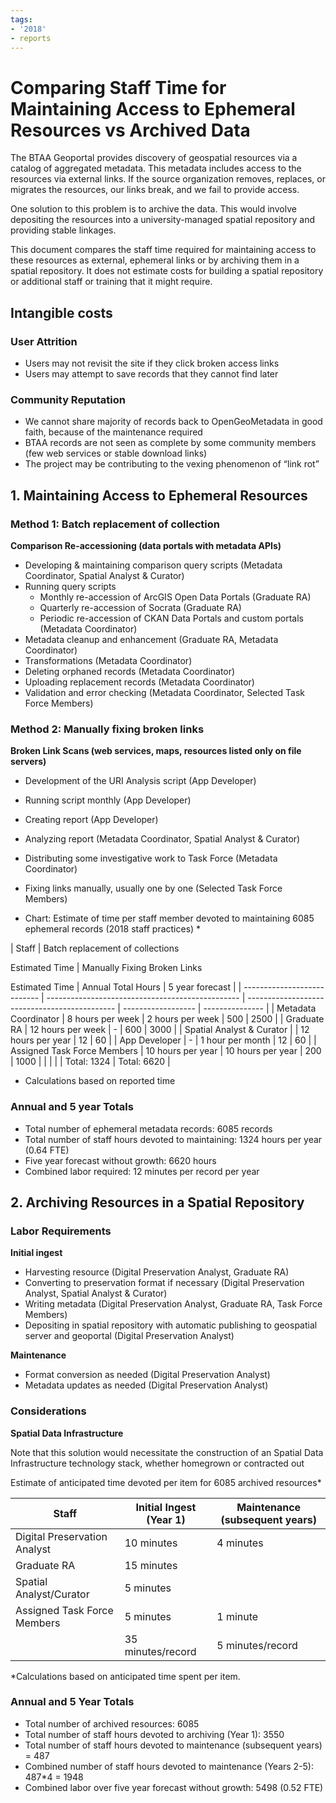 ```yaml
---
tags:
- '2018'
- reports
---
```


# Comparing Staff Time for Maintaining Access to Ephemeral Resources vs Archived Data

The BTAA Geoportal provides discovery of geospatial resources via a catalog of aggregated metadata. This metadata includes access to the resources via external links. If the source organization removes, replaces, or migrates the resources, our links break, and we fail to provide access. 

One solution to this problem is to archive the data. This would involve depositing the resources into a university-managed spatial repository and providing stable linkages. 

This document compares the staff time required for maintaining access to these resources as external, ephemeral links or by archiving them in a spatial repository. It does not estimate costs for building a spatial repository or additional staff or training that it might require.

## Intangible costs

### User Attrition

* Users may not revisit the site if they click broken access links
* Users may attempt to save records that they cannot find later

### Community Reputation

* We cannot share majority of records back to OpenGeoMetadata in good faith, because of the maintenance required
* BTAA records are not seen as complete by some community members (few web services or stable download links)
* The project may be contributing to the vexing phenomenon of “link rot”

## 1. Maintaining Access to Ephemeral Resources

### Method 1: Batch replacement of collection

**Comparison Re-accessioning (data portals with metadata APIs)**

* Developing & maintaining comparison query scripts (Metadata Coordinator, Spatial Analyst & Curator)
* Running query scripts
	* Monthly re-accession of ArcGIS Open Data Portals (Graduate RA)
	* Quarterly re-accession of Socrata (Graduate RA)
	* Periodic re-accession of CKAN Data Portals and custom portals (Metadata Coordinator)
* Metadata cleanup and enhancement (Graduate RA, Metadata Coordinator)
* Transformations (Metadata Coordinator)
* Deleting orphaned records (Metadata Coordinator)
* Uploading replacement records (Metadata Coordinator)
* Validation and error checking (Metadata Coordinator, Selected Task Force Members)

### Method 2: Manually fixing broken links

**Broken Link Scans (web services, maps, resources listed only on file servers)**

* Development of the URI Analysis script (App Developer)
* Running script monthly (App Developer)
* Creating report (App Developer)
* Analyzing report  (Metadata Coordinator, Spatial Analyst & Curator)
* Distributing some investigative work to Task Force (Metadata Coordinator)
* Fixing links manually, usually one by one (Selected Task Force Members)


* Chart: Estimate of time per staff member devoted to maintaining 6085 ephemeral records (2018 staff practices) *

| Staff                       | Batch replacement of collections

Estimated Time | Manually Fixing Broken Links 

Estimated Time | Annual Total Hours | 5 year forecast |
| --------------------------- | ------------------------------------------------ | --------------------------------------------- | ------------------ | --------------- |
| Metadata Coordinator        | 8 hours per week                                 | 2 hours per week                              | 500                | 2500            |
| Graduate RA                 | 12 hours per week                                | \-                                            | 600                | 3000            |
| Spatial Analyst & Curator   |                                                  | 12 hours per year                             | 12                 | 60              |
| App Developer               | \-                                               | 1 hour per month                              | 12                 | 60              |
| Assigned Task Force Members | 10 hours per year                                | 10 hours per year                             | 200                | 1000            |
|                             |                                                  |                                               | Total: 1324        | Total: 6620     |




* Calculations based on reported time


### Annual and 5 year Totals

* Total number of ephemeral metadata records: 6085 records
* Total number of staff hours devoted to maintaining: 1324 hours per year (0.64 FTE)
* Five year forecast without growth: 6620 hours
* Combined labor required: 12 minutes per record per year


## 2. Archiving Resources in a Spatial Repository

### Labor Requirements

**Initial ingest**

* Harvesting resource (Digital Preservation Analyst, Graduate RA)
* Converting to preservation format if necessary (Digital Preservation Analyst, Spatial Analyst & Curator)
* Writing metadata (Digital Preservation Analyst, Graduate RA, Task Force Members)
* Depositing in spatial repository with automatic publishing to geospatial server and geoportal (Digital Preservation Analyst)

**Maintenance**

* Format conversion as needed (Digital Preservation Analyst)
* Metadata updates as needed (Digital Preservation Analyst)


### Considerations

**Spatial Data Infrastructure**

Note that this solution would necessitate the construction of an Spatial Data Infrastructure technology stack, whether homegrown or contracted out

Estimate of anticipated time devoted per item for 6085 archived resources*

| Staff                        | Initial Ingest (Year 1) | Maintenance (subsequent years) |
| ---------------------------- | ----------------------- | ------------------------------ |
| Digital Preservation Analyst | 10 minutes              | 4 minutes                      |
| Graduate RA                  | 15 minutes              |                                |
| Spatial Analyst/Curator      | 5 minutes               |                                |
| Assigned Task Force Members  | 5 minutes               | 1 minute                       |
|                              | 35 minutes/record       | 5 minutes/record               |

*Calculations based on anticipated time spent per item.

### Annual and 5 Year Totals

* Total number of archived resources: 6085 
* Total number of staff hours devoted to archiving (Year 1): 3550
* Total number of staff hours devoted to maintenance (subsequent years) = 487
* Combined number of staff hours devoted to maintenance (Years 2-5): 487*4 = 1948
* Combined labor over five year forecast without growth: 5498 (0.52 FTE)




